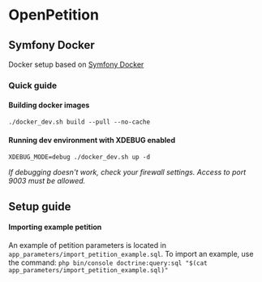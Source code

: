# OpenPetition

## Symfony Docker

Docker setup based on [Symfony Docker](https://github.com/dunglas/symfony-docker)

### Quick guide

#### Building docker images

`./docker_dev.sh build --pull --no-cache`

#### Running dev environment with XDEBUG enabled

`XDEBUG_MODE=debug ./docker_dev.sh up -d`

*If debugging doesn't work, check your firewall settings. Access to port 9003 must be allowed.*

## Setup guide

#### Importing example petition

An example of petition parameters is located in `app_parameters/import_petition_example.sql`.
To import an example, use the command: `php bin/console doctrine:query:sql "$(cat app_parameters/import_petition_example.sql)"`

